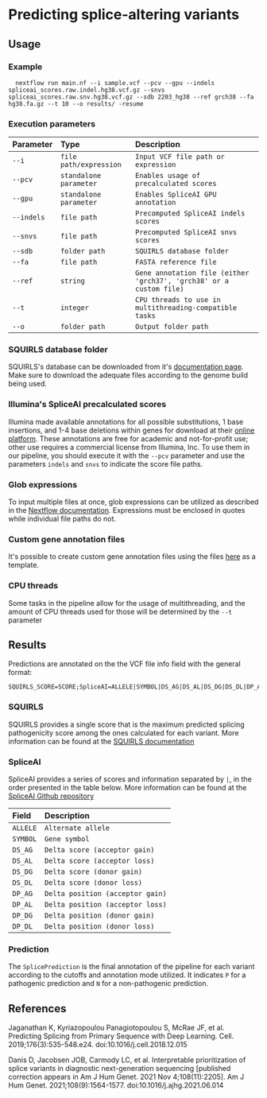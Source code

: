 # Predicting splice-altering variants

## Usage

### Example

```
  nextflow run main.nf --i sample.vcf --pcv --gpu --indels spliceai_scores.raw.indel.hg38.vcf.gz --snvs spliceai_scores.raw.snv.hg38.vcf.gz --sdb 2203_hg38 --ref grch38 --fa hg38.fa.gz --t 10 --o results/ -resume
```
### Execution parameters

| Parameter   | Type       | Description                           |
| :---------- | :--------- | :---------------------------------- |
| `--i` | `file path/expression` | `Input VCF file path or expression` |
| `--pcv` | `standalone parameter` | `Enables usage of precalculated scores` |
| `--gpu` | `standalone parameter` | `Enables SpliceAI GPU annotation` |
| `--indels` | `file path` | `Precomputed SpliceAI indels scores` |
| `--snvs` | `file path` | `Precomputed SpliceAI snvs scores` |
| `--sdb` | `folder path` | `SQUIRLS database folder` |
| `--fa` | `file path` | `FASTA reference file` |
| `--ref` | `string` | `Gene annotation file (either 'grch37', 'grch38' or a custom file)` |
| `--t` | `integer` | `CPU threads to use in multithreading-compatible tasks` |
| `--o` | `folder path` | `Output folder path` |

### SQUIRLS database folder

SQUIRLS's database can be downloaded from it's [documentation page](https://squirls.readthedocs.io/en/master/setup.html#squirls-downloadable-resources). Make sure to download the adequate files according to the genome build being used.

### Illumina's SpliceAI precalculated scores

Illumina made available annotations for all possible substitutions, 1 base insertions, and 1-4 base deletions within genes for download at their [online platform](https://basespace.illumina.com/s/otSPW8hnhaZR). These annotations are free for academic and not-for-profit use; other use requires a commercial license from Illumina, Inc. To use them in our pipeline, you should execute it with the `--pcv` parameter and use the parameters `indels` and `snvs` to indicate the score file paths.

### Glob expressions

To input multiple files at once, glob expressions can be utilized as described in the [Nextflow documentation](https://www.nextflow.io/docs/latest/process.html#multiple-input-files). Expressions must be enclosed in quotes while individual file paths do not.

### Custom gene annotation files

It's possible to create custom gene annotation files using the files [here](https://github.com/Illumina/SpliceAI/tree/master/spliceai/annotations) as a template.

### CPU threads

Some tasks in the pipeline allow for the usage of multithreading, and the amount of CPU threads used for those will be determined by the `--t` parameter

## Results

Predictions are annotated on the the VCF file info field with the general format:

```
SQUIRLS_SCORE=SCORE;SpliceAI=ALLELE|SYMBOL|DS_AG|DS_AL|DS_DG|DS_DL|DP_AG|DP_AL|DP_DG|DP_DL;SplicePrediction=PREDICTION
```

### SQUIRLS

SQUIRLS provides a single score that is the maximum predicted splicing pathogenicity score among the ones calculated for each variant. More information can be found at the [SQUIRLS documentation](https://squirls.readthedocs.io/en/master/interpretation.html)

### SpliceAI

SpliceAI provides a series of scores and information separated by `|`, in the order presented in the table below. More information can be found at the [SpliceAI Github repository](https://github.com/Illumina/SpliceAI)

| Field   | Description       |
| :---------- | :--------- |
| `ALLELE` | `Alternate allele` |
| `SYMBOL` |  `Gene symbol` |
| `DS_AG` | `Delta score (acceptor gain)` |
| `DS_AL` | `Delta score (acceptor loss)` |
| `DS_DG` | `Delta score (donor gain)` |
| `DS_DL` | `Delta score (donor loss)` |
| `DP_AG` | `Delta position (acceptor gain)` |
| `DP_AL` | `Delta position (acceptor loss)` |
| `DP_DG` | `Delta position (donor gain)` |
| `DP_DL` | `Delta position (donor loss)` |

### Prediction

The `SplicePrediction` is the final annotation of the pipeline for each variant according to the cutoffs and annotation mode utilized. It indicates `P` for a pathogenic prediction and `N` for a non-pathogenic prediction.

## References

Jaganathan K, Kyriazopoulou Panagiotopoulou S, McRae JF, et al. Predicting Splicing from Primary Sequence with Deep Learning. Cell. 2019;176(3):535-548.e24. doi:10.1016/j.cell.2018.12.015

Danis D, Jacobsen JOB, Carmody LC, et al. Interpretable prioritization of splice variants in diagnostic next-generation sequencing [published correction appears in Am J Hum Genet. 2021 Nov 4;108(11):2205]. Am J Hum Genet. 2021;108(9):1564-1577. doi:10.1016/j.ajhg.2021.06.014